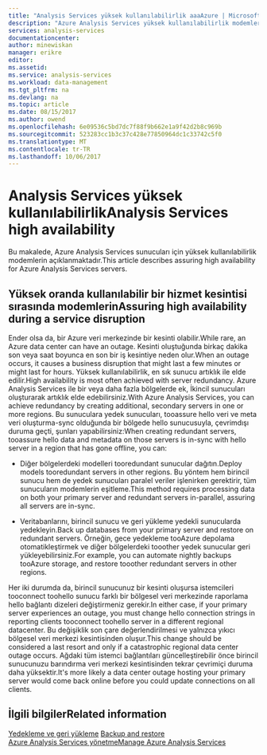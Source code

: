 ```yaml
---
title: "Analysis Services yüksek kullanılabilirlik aaaAzure | Microsoft Docs"
description: "Azure Analysis Services yüksek kullanılabilirlik modemlerin."
services: analysis-services
documentationcenter: 
author: minewiskan
manager: erikre
editor: 
ms.assetid: 
ms.service: analysis-services
ms.workload: data-management
ms.tgt_pltfrm: na
ms.devlang: na
ms.topic: article
ms.date: 08/15/2017
ms.author: owend
ms.openlocfilehash: 6e09536c5bd7dc7f88f9b662e1a9f42d2b8c969b
ms.sourcegitcommit: 523283cc1b3c37c428e77850964dc1c33742c5f0
ms.translationtype: MT
ms.contentlocale: tr-TR
ms.lasthandoff: 10/06/2017
---
```

# <a name="analysis-services-high-availability"></a><span data-ttu-id="94e37-103">Analysis Services yüksek kullanılabilirlik</span><span class="sxs-lookup"><span data-stu-id="94e37-103">Analysis Services high availability</span></span>
<span data-ttu-id="94e37-104">Bu makalede, Azure Analysis Services sunucuları için yüksek kullanılabilirlik modemlerin açıklanmaktadır.</span><span class="sxs-lookup"><span data-stu-id="94e37-104">This article describes assuring high availability for Azure Analysis Services servers.</span></span> 


## <a name="assuring-high-availability-during-a-service-disruption"></a><span data-ttu-id="94e37-105">Yüksek oranda kullanılabilir bir hizmet kesintisi sırasında modemlerin</span><span class="sxs-lookup"><span data-stu-id="94e37-105">Assuring high availability during a service disruption</span></span>
<span data-ttu-id="94e37-106">Ender olsa da, bir Azure veri merkezinde bir kesinti olabilir.</span><span class="sxs-lookup"><span data-stu-id="94e37-106">While rare, an Azure data center can have an outage.</span></span> <span data-ttu-id="94e37-107">Kesinti oluştuğunda birkaç dakika son veya saat boyunca en son bir iş kesintiye neden olur.</span><span class="sxs-lookup"><span data-stu-id="94e37-107">When an outage occurs, it causes a business disruption that might last a few minutes or might last for hours.</span></span> <span data-ttu-id="94e37-108">Yüksek kullanılabilirlik, en sık sunucu artıklık ile elde edilir.</span><span class="sxs-lookup"><span data-stu-id="94e37-108">High availability is most often achieved with server redundancy.</span></span> <span data-ttu-id="94e37-109">Azure Analysis Services ile bir veya daha fazla bölgelerde ek, İkincil sunucuları oluşturarak artıklık elde edebilirsiniz.</span><span class="sxs-lookup"><span data-stu-id="94e37-109">With Azure Analysis Services, you can achieve redundancy by creating additional, secondary servers in one or more regions.</span></span> <span data-ttu-id="94e37-110">Bu sunuculara yedek sunucuları, tooassure hello veri ve meta veri oluşturma-sync olduğunda bir bölgede hello sunucusuyla, çevrimdışı duruma geçti, şunları yapabilirsiniz:</span><span class="sxs-lookup"><span data-stu-id="94e37-110">When creating redundant servers, tooassure hello data and metadata on those servers is in-sync with hello server in a region that has gone offline, you can:</span></span>

* <span data-ttu-id="94e37-111">Diğer bölgelerdeki modelleri tooredundant sunucular dağıtın.</span><span class="sxs-lookup"><span data-stu-id="94e37-111">Deploy models tooredundant servers in other regions.</span></span> <span data-ttu-id="94e37-112">Bu yöntem hem birincil sunucu hem de yedek sunucuları paralel veriler işlenirken gerektirir, tüm sunucuların modemlerin eşitleme.</span><span class="sxs-lookup"><span data-stu-id="94e37-112">This method requires processing data on both your primary server and redundant servers in-parallel, assuring all servers are in-sync.</span></span>

* <span data-ttu-id="94e37-113">Veritabanlarını, birincil sunucu ve geri yükleme yedekli sunucularda yedekleyin.</span><span class="sxs-lookup"><span data-stu-id="94e37-113">Back up databases from your primary server and restore on redundant servers.</span></span> <span data-ttu-id="94e37-114">Örneğin, gece yedekleme tooAzure depolama otomatikleştirmek ve diğer bölgelerdeki tooother yedek sunucular geri yükleyebilirsiniz.</span><span class="sxs-lookup"><span data-stu-id="94e37-114">For example, you can automate nightly backups tooAzure storage, and restore tooother redundant servers in other regions.</span></span> 

<span data-ttu-id="94e37-115">Her iki durumda da, birincil sunucunuz bir kesinti oluşursa istemcileri tooconnect toohello sunucu farklı bir bölgesel veri merkezinde raporlama hello bağlantı dizeleri değiştirmeniz gerekir.</span><span class="sxs-lookup"><span data-stu-id="94e37-115">In either case, if your primary server experiences an outage, you must change hello connection strings in reporting clients tooconnect toohello server in a different regional datacenter.</span></span> <span data-ttu-id="94e37-116">Bu değişiklik son çare değerlendirilmesi ve yalnızca yıkıcı bölgesel veri merkezi kesintisinden oluşur.</span><span class="sxs-lookup"><span data-stu-id="94e37-116">This change should be considered a last resort and only if a catastrophic regional data center outage occurs.</span></span> <span data-ttu-id="94e37-117">Ağdaki tüm istemci bağlantıları güncelleştirebilir önce birincil sunucunuzu barındırma veri merkezi kesintisinden tekrar çevrimiçi duruma daha yüksektir.</span><span class="sxs-lookup"><span data-stu-id="94e37-117">It's more likely a data center outage hosting your primary server would come back online before you could update connections on all clients.</span></span> 



## <a name="related-information"></a><span data-ttu-id="94e37-118">İlgili bilgiler</span><span class="sxs-lookup"><span data-stu-id="94e37-118">Related information</span></span>
<span data-ttu-id="94e37-119">[Yedekleme ve geri yükleme](analysis-services-backup.md) </span><span class="sxs-lookup"><span data-stu-id="94e37-119">[Backup and restore](analysis-services-backup.md) </span></span>  
[<span data-ttu-id="94e37-120">Azure Analysis Services yönetme</span><span class="sxs-lookup"><span data-stu-id="94e37-120">Manage Azure Analysis Services</span></span>](analysis-services-manage.md) 

